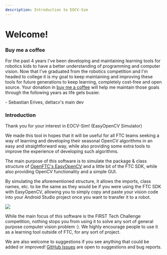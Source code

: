 ```yaml
---
description: Introduction to EOCV-Sim
---
```


# Welcome!

### Buy me a coffee

For the past 4 years I've been developing and maintaining learning tools for robotics kids to have a better understanding of programming and computer vision. Now that I've graduated from the robotics competition and I'm headed to college it is my goal to keep maintaining and improving these tools for future generations to keep learning, completely cost-free and open source. Your donation in [buy me a coffee](https://buymeacoffee.com/serivesmejia) will help me maintain those goals through the following years as life gets busier.

\- Sebastian Erives, deltacv's main dev

### Introduction

Thank you for your interest in EOCV-Sim! (EasyOpenCV Simulator)

We made this tool in hopes that it will be useful for all FTC teams seeking a way of learning and developing their seasonal OpenCV algorithms in an easy and straightforward way, while also providing some extra tools to improve the experience of developing such algorithms.

The main purpose of this software is to simulate the package & class structure of [OpenFTC's EasyOpenCV](https://github.com/OpenFTC/EasyOpenCV) and a little bit of the FTC SDK, while also providing OpenCV functionality and a simple GUI.

By simulating the aforementioned structure, it allows the imports, class names, etc. to be the same as they would be if you were using the FTC SDK with EasyOpenCV, allowing you to simply copy and paste your vision code into your Android Studio project once you want to transfer it to a robot.

![](.gitbook/assets/eocvsim\_screenshot\_1.png)

While the main focus of this software is the FIRST Tech Challenge competition, nothing stops you from using it to solve any sort of general purpose computer vision problem :). We highly encourage people to use it as a learning tool outside of FTC, for any sort of project.

We are also welcome to suggestions if you see anything that could be added or improved! [GitHub Issues](https://github.com/deltacv/EOCV-Sim/issues) are open to suggestions and bug reports.
